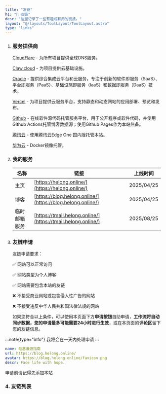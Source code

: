 ```yaml
---
title: "友链"
h1: "🔗 友链"
desc: "这里记录了一些有趣或有用的链接。"
layout: "@/layouts/ToolLayout/ToolLayout.astro"
type: "links"
---
```


<script src='/assets/js/fas.js' crossorigin='anonymous'></script>

<link rel="stylesheet" type="text/css" href="https:////at.alicdn.com/t/c/font_4902778_qnbxgtmm4i9.css">

1. ### 服务提供商

    <i class="fa-brands fa-cloudflare"></i> [CloudFlare](https://www.cloudflare.com/zh-cn/) - 为所有项目提供全球DNS服务。
    
    <i class="iconfont icon-paw-claws"></i> [Claw.cloud](https://claw.cloud/) - 为项目提供云基础设施。
    
    <i class="fa-solid fa-server"></i> [Oracle](https://www.oracle.com/) - 提供综合集成云平台和云服务，专注于创新的软件即服务（SaaS）、平台即服务（PaaS）、基础设施即服务（IaaS）和数据即服务（DaaS）技术。
    
    <i class="fa-solid fa-square-caret-up"></i> [Vercel](https://vercel.com/) - 为项目提供云服务平台，支持静态和动态网站的应用部署、预览和发布。
    
    <i class="fa-brands fa-github"></i> [Github](https://github.com/) - 在线软件源代码托管服务平台，用于公开程序或软件代码，并使用Github Actions托管博客数据源；使用Github Pages作为本站热备。

    <i class="iconfont icon-tengxunyun"></i> [腾讯云](https://cloud.tencent.com/) - 使用腾讯云Edge One 国内版托管本站。

    <i class="iconfont icon-huawei"></i> [华为云](https://huaweicloud.com/) - Docker镜像托管。

    

    

2. ### 我的服务

    |  名称  | 链接  | 上线时间 |
    |  ----  |  ----  | ---- |
    |  主页  | [https://helong.online/](https://helong.online/) | 2025/04/25 |
    |  博客  | [https://blog.helong.online/](https://blog.helong.online/) | 2025/04/25 |
    |  临时邮箱服务  | [https://tmail.helong.online/](https://tmail.helong.online/) | 2025/08/25 |

3. ### 友链申请

    友链申请要求：

    ✅ 网站可以正常访问

    ✅ 网站类型为个人博客

    ✅ 网站需要包含本站的友链

    ❌ 不接受商业网站或包含侵入性广告的网站

    ❌ 不接受违反中华人民共和国法律法规的网站

    如果您符合以上条件，可以使用本页面下方**申请按钮**自助申请，**工作流将自动同步数据，您的申请最多可能需要24小时进行生效**，或在本页面的**评论区**留下您的友链信息。  

:::note{type="info"}
我将会在一天内处理申请
:::

```yaml
name: 硅基漫游指南
url: https://blog.helong.online/
avatar: https://blog.helong.online/favicon.png
descr: Face life with hope.
```
申请前请记得先添加本站

<div id="link-button-container" class="operate-button-container"></div>

<h3 id="friend-links-list">4. 友链列表</h3>